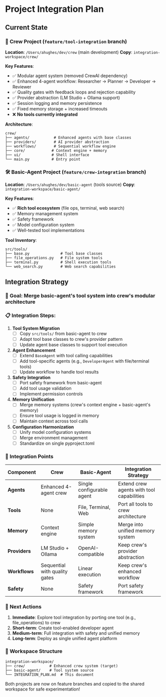 # Project Integration Plan

## Current State

### 🚀 **Crew Project** (`feature/tool-integration` branch)
**Location**: `/Users/ahughes/dev/crew` (main development)
**Copy**: `integration-workspace/crew/`

**Key Features**:
- ✅ Modular agent system (removed CrewAI dependency)
- ✅ Enhanced 4-agent workflow: Researcher → Planner → Developer → Reviewer  
- ✅ Quality gates with feedback loops and rejection capability
- ✅ Provider abstraction (LM Studio + Ollama support)
- ✅ Session logging and memory persistence
- ✅ Fixed memory storage + increased timeouts
- ❌ **No tools currently integrated**

**Architecture**:
```
crew/
├── agents/           # Enhanced agents with base classes
├── providers/        # AI provider abstraction  
├── workflows/        # Sequential workflow engine
├── core/            # Context engine + memory
├── ui/              # Shell interface
└── main.py          # Entry point
```

### 🛠️ **Basic-Agent Project** (`feature/crew-integration` branch)
**Location**: `/Users/ahughes/dev/basic-agent` (tools source)
**Copy**: `integration-workspace/basic-agent/`

**Key Features**:
- ✅ **Rich tool ecosystem** (file ops, terminal, web search)
- ✅ Memory management system
- ✅ Safety framework
- ✅ Model configuration system
- ✅ Well-tested tool implementations

**Tool Inventory**:
```
src/tools/
├── base.py              # Tool base classes
├── file_operations.py   # File system tools
├── terminal.py          # Shell execution tools  
└── web_search.py        # Web search capabilities
```

## Integration Strategy

### 🎯 **Goal**: Merge basic-agent's tool system into crew's modular architecture

### 📋 **Integration Steps**:

1. **Tool System Migration**
   - [ ] Copy `src/tools/` from basic-agent to crew
   - [ ] Adapt tool base classes to crew's provider pattern
   - [ ] Update agent base classes to support tool execution

2. **Agent Enhancement**
   - [ ] Extend `BaseAgent` with tool calling capabilities
   - [ ] Add tool-specific agents (e.g., `DeveloperAgent` with file/terminal tools)
   - [ ] Update workflow to handle tool results

3. **Safety Integration**
   - [ ] Port safety framework from basic-agent
   - [ ] Add tool usage validation
   - [ ] Implement permission controls

4. **Memory Unification**
   - [ ] Merge memory systems (crew's context engine + basic-agent's memory)
   - [ ] Ensure tool usage is logged in memory
   - [ ] Maintain context across tool calls

5. **Configuration Harmonization**
   - [ ] Unify model configuration systems
   - [ ] Merge environment management
   - [ ] Standardize on single pyproject.toml

### 🔗 **Integration Points**

| Component | Crew | Basic-Agent | Integration Strategy |
|-----------|------|-------------|---------------------|
| **Agents** | Enhanced 4-agent crew | Single configurable agent | Extend crew agents with tool capabilities |
| **Tools** | None | File, Terminal, Web | Port all tools to crew architecture |
| **Memory** | Context engine | Simple memory system | Merge into unified memory system |
| **Providers** | LM Studio + Ollama | OpenAI-compatible | Keep crew's provider abstraction |
| **Workflows** | Sequential with quality gates | Linear execution | Keep crew's enhanced workflow |
| **Safety** | None | Safety framework | Port safety framework |

### 🚦 **Next Actions**

1. **Immediate**: Explore tool integration by porting one tool (e.g., file_operations) to crew
2. **Short-term**: Create tool-enabled developer agent
3. **Medium-term**: Full integration with safety and unified memory
4. **Long-term**: Deploy as single unified agent platform

### 📁 **Workspace Structure**
```
integration-workspace/
├── crew/           # Enhanced crew system (target)
├── basic-agent/    # Tool system source
└── INTEGRATION_PLAN.md  # This document
```

Both projects are now on feature branches and copied to the shared workspace for safe experimentation!